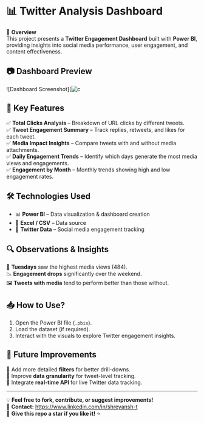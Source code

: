 # 📊 Twitter Analysis Dashboard  

🚀 **Overview**  
This project presents a **Twitter Engagement Dashboard** built with **Power BI**, providing insights into social media performance, user engagement, and content effectiveness.

## 📷 **Dashboard Preview**  
![Dashboard Screenshot](![c](https://github.com/user-attachments/assets/435139aa-8654-43a8-93ed-3f8b84a0f52a)

## 📌 **Key Features**  

✅ **Total Clicks Analysis** – Breakdown of URL clicks by different tweets.  
✅ **Tweet Engagement Summary** – Track replies, retweets, and likes for each tweet.  
✅ **Media Impact Insights** – Compare tweets with and without media attachments.  
✅ **Daily Engagement Trends** – Identify which days generate the most media views and engagements.  
✅ **Engagement by Month** – Monthly trends showing high and low engagement rates.  

## 🛠 **Technologies Used**  
- 📊 **Power BI** – Data visualization & dashboard creation  
- 📄 **Excel / CSV** – Data source  
- 📌 **Twitter Data** – Social media engagement tracking  

## 🔍 **Observations & Insights**  
📅 **Tuesdays** saw the highest media views (484).  
📉 **Engagement drops** significantly over the weekend.  
🖼️ **Tweets with media** tend to perform better than those without. 
## 📥 **How to Use?**  
1. Open the Power BI file (`.pbix`).  
2. Load the dataset (if required).  
3. Interact with the visuals to explore Twitter engagement insights.  

## 🚀 **Future Improvements**  
🔹 Add more detailed **filters** for better drill-downs.  
🔹 Improve **data granularity** for tweet-level tracking.  
🔹 Integrate **real-time API** for live Twitter data tracking.  

---

💡 **Feel free to fork, contribute, or suggest improvements!**  
📧 **Contact:** https://www.linkedin.com/in/shreyansh-t  
🌟 **Give this repo a star if you like it!** ⭐
